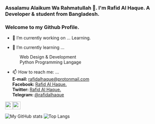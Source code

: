### <p style="align:centre;">Assalamu Alaikum Wa Rahmatullah 👋. I'm Rafid Al Haque. A Developer &amp; student from Bangladesh.</p>

### Welcome to my Github Profile.

- 🔭 I’m currently working on ... Learning.
- 🌱 I’m currently learning ... 
  <ul>Web Design & Development</ul>
  <ul>Python Programming Langage</ul>

- 📫 How to reach me: ...<br/> 
<strong>E-mail: </strong><a href="mailto:rafidalhaque@protonmail.com">rafidalhaque@protonmail.com</a><br/>
<strong>Facebook: </strong><a href="https://www.facebook.com/rafidalhaqueofficial" target="_blank">Rafid Al Haque.</a><br/>
<strong>Twitter: </strong><a href="https://www.twitter.com/rafidalhaque" target="_blank">Rafid Al Haque.</a><br/>
<strong>Telegram: </strong><a href="https://t.me/rafidalhaque" target="_blank">@rafidalhaque</a><br/>

<a href="https://www.linkedin.com/in/rafidalhaque/"><img src="https://img.shields.io/badge/linkedin-%230077B5.svg?&style=for-the-badge&logo=linkedin&logoColor=white" height=25></a><a href="mailto:naveedahmada036@gmail.com"><img src="https://img.shields.io/badge/email-%23000.svg?&style=for-the-badge&logo=website&logoColor=white" height=25></a>


![My GitHub stats](https://github-readme-stats.vercel.app/api?username=rafidalhaque&show_icons=true&theme=vue-dark)&nbsp;![Top Langs](https://github-readme-stats.vercel.app/api/top-langs/?username=rafidalhaque&layout=compact)

